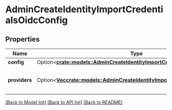 # AdminCreateIdentityImportCredentialsOidcConfig

## Properties

Name | Type | Description | Notes
------------ | ------------- | ------------- | -------------
**config** | Option<[**crate::models::AdminCreateIdentityImportCredentialsPasswordConfig**](adminCreateIdentityImportCredentialsPasswordConfig.md)> |  | [optional]
**providers** | Option<[**Vec<crate::models::AdminCreateIdentityImportCredentialsOidcProvider>**](adminCreateIdentityImportCredentialsOidcProvider.md)> | A list of OpenID Connect Providers | [optional]

[[Back to Model list]](../README.md#documentation-for-models) [[Back to API list]](../README.md#documentation-for-api-endpoints) [[Back to README]](../README.md)



